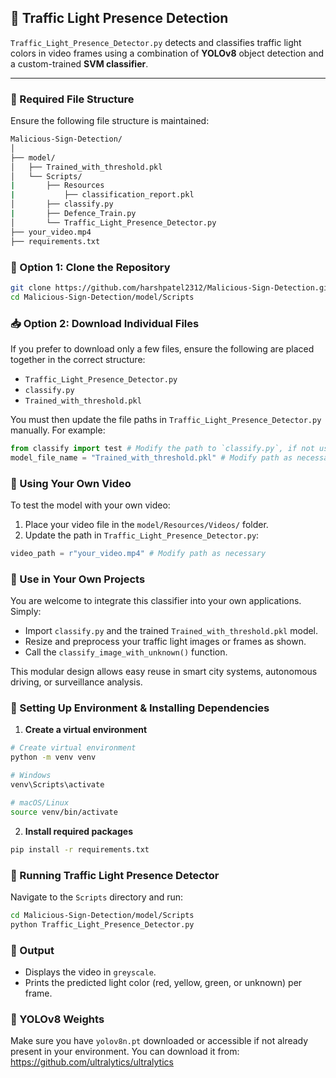 ## 🚦 Traffic Light Presence Detection

`Traffic_Light_Presence_Detector.py` detects and classifies traffic light colors in video frames using a combination of **YOLOv8** object detection and a custom-trained **SVM classifier**.

---

### 📁 Required File Structure

Ensure the following file structure is maintained:

```bash
Malicious-Sign-Detection/
│
├── model/
│   ├── Trained_with_threshold.pkl
│   └── Scripts/
|       ├── Resources
|           ├── classification_report.pkl
│       ├── classify.py
|       ├── Defence_Train.py
│       └── Traffic_Light_Presence_Detector.py
├── your_video.mp4
├── requirements.txt
```

### 🔄 Option 1: Clone the Repository

```bash
git clone https://github.com/harshpatel2312/Malicious-Sign-Detection.git
cd Malicious-Sign-Detection/model/Scripts
```

### 📥 Option 2: Download Individual Files
If you prefer to download only a few files, ensure the following are placed together in the correct structure:
* `Traffic_Light_Presence_Detector.py`
* `classify.py`
* `Trained_with_threshold.pkl`

You must then update the file paths in `Traffic_Light_Presence_Detector.py` manually. For example:
```python
from classify import test # Modify the path to `classify.py`, if not using predefined file structure
model_file_name = "Trained_with_threshold.pkl" # Modify path as necessary

```

### 🎥 Using Your Own Video
To test the model with your own video:
1. Place your video file in the `model/Resources/Videos/` folder.
2. Update the path in `Traffic_Light_Presence_Detector.py`:
```python
video_path = r"your_video.mp4" # Modify path as necessary
```

### 💼 Use in Your Own Projects
You are welcome to integrate this classifier into your own applications. Simply:
* Import `classify.py` and the trained `Trained_with_threshold.pkl` model.
* Resize and preprocess your traffic light images or frames as shown.
* Call the `classify_image_with_unknown()` function.

This modular design allows easy reuse in smart city systems, autonomous driving, or surveillance analysis.

### 🧰 Setting Up Environment & Installing Dependencies
1. **Create a virtual environment**
```bash
# Create virtual environment
python -m venv venv

# Windows
venv\Scripts\activate

# macOS/Linux
source venv/bin/activate
```
2. **Install required packages**
```bash
pip install -r requirements.txt
```

### 🧪 Running Traffic Light Presence Detector
Navigate to the `Scripts` directory and run:
```bash
cd Malicious-Sign-Detection/model/Scripts
python Traffic_Light_Presence_Detector.py
```

### 📄 Output
* Displays the video in `greyscale`.
* Prints the predicted light color (red, yellow, green, or unknown) per frame.

### 🧠 YOLOv8 Weights
Make sure you have `yolov8n.pt` downloaded or accessible if not already present in your environment. You can download it from: https://github.com/ultralytics/ultralytics
